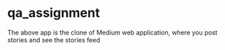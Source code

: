 # qa_assignment
The above app is the clone of Medium web application, where you post stories and see the stories feed
